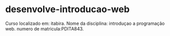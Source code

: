 # desenvolve-introducao-web
Curso localizado em: itabira.
Nome da disciplina: introduçao a programação web.  numero de matricula:PDITA843.

